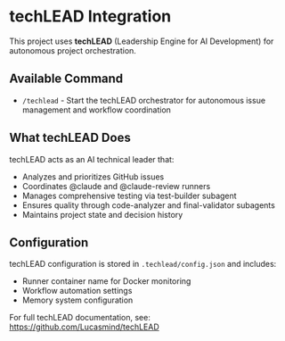 # techLEAD Integration

This project uses **techLEAD** (Leadership Engine for AI Development) for autonomous project orchestration.

## Available Command

- `/techlead` - Start the techLEAD orchestrator for autonomous issue management and workflow coordination

## What techLEAD Does

techLEAD acts as an AI technical leader that:
- Analyzes and prioritizes GitHub issues
- Coordinates @claude and @claude-review runners
- Manages comprehensive testing via test-builder subagent
- Ensures quality through code-analyzer and final-validator subagents
- Maintains project state and decision history

## Configuration

techLEAD configuration is stored in `.techlead/config.json` and includes:
- Runner container name for Docker monitoring
- Workflow automation settings
- Memory system configuration

For full techLEAD documentation, see: https://github.com/Lucasmind/techLEAD
